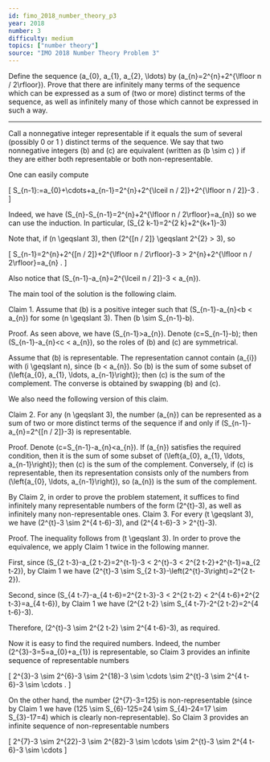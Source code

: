 ```yaml
---
id: fimo_2018_number_theory_p3
year: 2018
number: 3
difficulty: medium
topics: ["number theory"]
source: "IMO 2018 Number Theory Problem 3"
---
```


Define the sequence \(a_{0}, a_{1}, a_{2}, \ldots\) by \(a_{n}=2^{n}+2^{\lfloor n / 2\rfloor}\). Prove that there are infinitely many terms of the sequence which can be expressed as a sum of (two or more) distinct terms of the sequence, as well as infinitely many of those which cannot be expressed in such a way.

---
Call a nonnegative integer representable if it equals the sum of several (possibly 0 or 1 ) distinct terms of the sequence. We say that two nonnegative integers \(b\) and \(c\) are equivalent (written as \(b \sim c\) ) if they are either both representable or both non-representable.

One can easily compute

\[
S_{n-1}:=a_{0}+\cdots+a_{n-1}=2^{n}+2^{\lceil n / 2]}+2^{\lfloor n / 2]}-3 .
\]

Indeed, we have \(S_{n}-S_{n-1}=2^{n}+2^{\lfloor n / 2\rfloor}=a_{n}\) so we can use the induction. In particular, \(S_{2 k-1}=2^{2 k}+2^{k+1}-3\)

Note that, if \(n \geqslant 3\), then \(2^{[n / 2]} \geqslant 2^{2} > 3\), so

\[
S_{n-1}=2^{n}+2^{[n / 2]}+2^{\lfloor n / 2\rfloor}-3 > 2^{n}+2^{\lfloor n / 2\rfloor}=a_{n} .
\]

Also notice that \(S_{n-1}-a_{n}=2^{\lceil n / 2]}-3 < a_{n}\).

The main tool of the solution is the following claim.

Claim 1. Assume that \(b\) is a positive integer such that \(S_{n-1}-a_{n}<b < a_{n}\) for some \(n \geqslant 3\). Then \(b \sim S_{n-1}-b\).

Proof. As seen above, we have \(S_{n-1}>a_{n}\). Denote \(c=S_{n-1}-b\); then \(S_{n-1}-a_{n}<c < a_{n}\), so the roles of \(b\) and \(c\) are symmetrical.

Assume that \(b\) is representable. The representation cannot contain \(a_{i}\) with \(i \geqslant n\), since \(b < a_{n}\). So \(b\) is the sum of some subset of \(\left\{a_{0}, a_{1}, \ldots, a_{n-1}\right\}\); then \(c\) is the sum of the complement. The converse is obtained by swapping \(b\) and \(c\).

We also need the following version of this claim.

Claim 2. For any \(n \geqslant 3\), the number \(a_{n}\) can be represented as a sum of two or more distinct terms of the sequence if and only if \(S_{n-1}-a_{n}=2^{[n / 2]}-3\) is representable.

Proof. Denote \(c=S_{n-1}-a_{n}<a_{n}\). If \(a_{n}\) satisfies the required condition, then it is the sum of some subset of \(\left\{a_{0}, a_{1}, \ldots, a_{n-1}\right\}\); then \(c\) is the sum of the complement. Conversely, if \(c\) is representable, then its representation consists only of the numbers from \(\left\{a_{0}, \ldots, a_{n-1}\right\}\), so \(a_{n}\) is the sum of the complement.

By Claim 2, in order to prove the problem statement, it suffices to find infinitely many representable numbers of the form \(2^{t}-3\), as well as infinitely many non-representable ones. Claim 3. For every \(t \geqslant 3\), we have \(2^{t}-3 \sim 2^{4 t-6}-3\), and \(2^{4 t-6}-3 > 2^{t}-3\).

Proof. The inequality follows from \(t \geqslant 3\). In order to prove the equivalence, we apply Claim 1 twice in the following manner.

First, since \(S_{2 t-3}-a_{2 t-2}=2^{t-1}-3 < 2^{t}-3 < 2^{2 t-2}+2^{t-1}=a_{2 t-2}\), by Claim 1 we have \(2^{t}-3 \sim S_{2 t-3}-\left(2^{t}-3\right)=2^{2 t-2}\).

Second, since \(S_{4 t-7}-a_{4 t-6}=2^{2 t-3}-3 < 2^{2 t-2} < 2^{4 t-6}+2^{2 t-3}=a_{4 t-6}\), by Claim 1 we have \(2^{2 t-2} \sim S_{4 t-7}-2^{2 t-2}=2^{4 t-6}-3\).

Therefore, \(2^{t}-3 \sim 2^{2 t-2} \sim 2^{4 t-6}-3\), as required.

Now it is easy to find the required numbers. Indeed, the number \(2^{3}-3=5=a_{0}+a_{1}\) is representable, so Claim 3 provides an infinite sequence of representable numbers

\[
2^{3}-3 \sim 2^{6}-3 \sim 2^{18}-3 \sim \cdots \sim 2^{t}-3 \sim 2^{4 t-6}-3 \sim \cdots .
\]

On the other hand, the number \(2^{7}-3=125\) is non-representable (since by Claim 1 we have \(125 \sim S_{6}-125=24 \sim S_{4}-24=17 \sim S_{3}-17=4\) which is clearly non-representable). So Claim 3 provides an infinite sequence of non-representable numbers

\[
2^{7}-3 \sim 2^{22}-3 \sim 2^{82}-3 \sim \cdots \sim 2^{t}-3 \sim 2^{4 t-6}-3 \sim \cdots
\]
